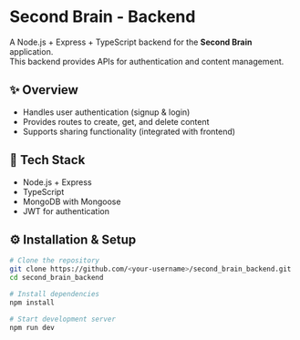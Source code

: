 # Second Brain - Backend

A Node.js + Express + TypeScript backend for the **Second Brain** application.  
This backend provides APIs for authentication and content management.

## ✨ Overview
- Handles user authentication (signup & login)
- Provides routes to create, get, and delete content
- Supports sharing functionality (integrated with frontend)

## 🚀 Tech Stack
- Node.js + Express
- TypeScript
- MongoDB with Mongoose
- JWT for authentication

## ⚙️ Installation & Setup

```bash
# Clone the repository
git clone https://github.com/<your-username>/second_brain_backend.git
cd second_brain_backend

# Install dependencies
npm install

# Start development server
npm run dev
